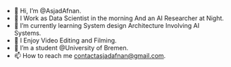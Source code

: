 - 👋 Hi, I’m @AsjadAfnan.
- 👀 I Work as Data Scientist in the morning And an AI Researcher at Night. 
- 🌱 I’m currently learning System design Architecture Involving AI Systems.
- 🦇 I Enjoy Video Editing and Filming.
- 💞️ I’m a student @University of Bremen.
- 📫 How to reach me contactasjadafnan@gmail.com.

<!---
AsjadAfnan/AsjadAfnan is a ✨ special ✨ repository because its `README.md` (this file) appears on your GitHub profile.
You can click the Preview link to take a look at your changes.
--->
